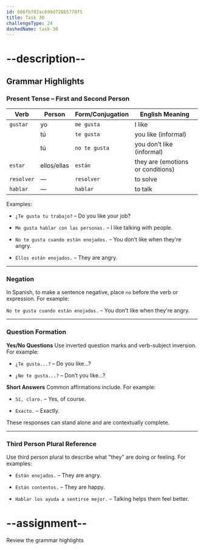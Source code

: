 ```yaml
---
id: 686fbf02ac699d72665770f5
title: Task 30
challengeType: 24
dashedName: task-30
---
```


<!-- GRAMMAR -->

# --description--

## Grammar Highlights

### Present Tense – First and Second Person

| Verb         | Person       | Form/Conjugation | English Meaning                     |
|--------------|--------------|------------------|--------------------------------------|
| `gustar`   | yo           | `me gusta`       | I like                               |
|            | tú           | `te gusta`       | you like (informal)                  |
|            | tú           | `no te gusta`    | you don’t like (informal)            |
| `estar`    | ellos/ellas  | `están`          | they are (emotions or conditions)    |
| `resolver`   | —            | `resolver`       | to solve                             |
| `hablar`   | —            | `hablar`         | to talk                              |

Examples:

- `¿Te gusta tu trabajo?` – Do you like your job?

- `Me gusta hablar con las personas.` – I like talking with people.

- `No te gusta cuando están enojados.` – You don’t like when they're angry.

- `Ellos están enojados.` – They are angry.

---

### Negation

In Spanish, to make a sentence negative, place `no` before the verb or expression. For example:

`No te gusta cuando están enojados.` – You don't like when they're angry.

---

### Question Formation

**Yes/No Questions**
Use inverted question marks and verb-subject inversion. For example:

- `¿Te gusta...?` – Do you like...?

- `¿No te gusta...?` – Don’t you like...?

**Short Answers**
Common affirmations include. For example:

- `Sí, claro.` – Yes, of course.

- `Exacto.` – Exactly.

These responses can stand alone and are contextually complete.

---

### Third Person Plural Reference

Use third person plural to describe what "they" are doing or feeling. For examples:

- `Están enojados.` – They are angry.

- `Están contentos.` – They are happy.

- `Hablar los ayuda a sentirse mejor.` – Talking helps them feel better.

# --assignment--

Review the grammar highlights
